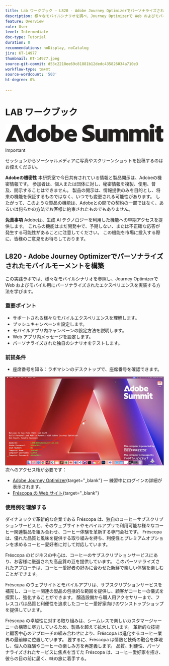 ```yaml
---
title: Lab ワークブック — L820 - Adobe Journey Optimizerでパーソナライズされたモバイルモーメントを構築
description: 様々なモバイルシナリオを調べ、Journey Optimizerで Web およびモバイル用にパーソナライズされたエクスペリエンスを実装する方法を学びます。
feature: Overview
role: User
level: Intermediate
doc-type: Tutorial
duration: 0
recommendations: noDisplay, noCatalog
jira: KT-14977
thumbnail: KT-14977.jpeg
source-git-commit: d53c2218ee69c81881b12dedc435826034a710e3
workflow-type: tm+mt
source-wordcount: '503'
ht-degree: 0%

---
```



# LAB ワークブック

![Adobe Summit — 代替テキスト](/help/summit/l820-lab-workbook/assets/adobe-summit.png "Adobe Summit")

>[!IMPORTANT]
>
>セッションからソーシャルメディアに写真やスクリーンショットを投稿するのはお控えください。
>
>**Adobeの機密性**
>本研究室で今日共有されている情報と製品開示は、Adobeの機密情報です。
>参加者は、個人または団体に対し、秘密情報を複製、使用、普及、開示することはできません。
>製品の開示は、情報提供のみを目的とし、将来の機能を保証するものではなく、いつでも変更される可能性があります。 したがって、このような製品の機能は、Adobeとの間での契約の一部ではなく、あるいは何らかの方法でお客様に約束されたものでもありません。
>
>**免責事項**
>Adobeは、生成 AI テクノロジーを利用した機能への早期アクセスを提供します。 これらの機能はまだ開発中で、予期しない、または不正確な応答が発生する可能性があることに注意してください。 この機能を市場に投入する際に、皆様のご意見をお待ちしております。

## L820 - Adobe Journey Optimizerでパーソナライズされたモバイルモーメントを構築

この実践ラボでは、様々なモバイルシナリオを参照し、Journey Optimizerで Web およびモバイル用にパーソナライズされたエクスペリエンスを実装する方法を学びます。

### 重要ポイント

* サポートされる様々なモバイルエクスペリエンスを理解します。
* プッシュキャンペーンを設定します。
* モバイルアプリ内キャンペーンの設定方法を説明します。
* Web アプリ内メッセージを設定します。
* パーソナライズされた独自のシナリオをテストします。

### 前提条件

* 座席番号を知る：ラボマシンのデスクトップで、座席番号を確認できます。

![座席番号](/help/summit/l820-lab-workbook/assets/locate-seat-number.png)
次へのアクセス権が必要です：

* [Adobe Journey Optimizer](https://experience.adobe.com/#/@techmarketingdemos/sname:summit-ajo-lab/journey-optimizer/home){target="_blank"}   — 練習中にログインの詳細が表示されます。
* [Fréscopa の Web サイト](https://dsn.adobe.com/p/adobe-summit-2024?token=eyJhbGciOiJIUzI1NiIsInR5cCI6IkpXVCJ9.eyJpZCI6ImFub255bW91cyIsImVtYWlsIjoiYW5vbnltb3VzQGFkb2JlLmNvbSIsImlzc3VlciI6InNoYXJlZC1saW5rIiwiYXJnb24iOnsiYWNjZXNzIjoicmVhZC1wcm9qZWN0IiwicHJvamVjdElkIjoiYWRvYmUtc3VtbWl0LTIwMjQifSwiaWF0IjoxNzEwNTI0MTIwLCJleHAiOjE3MTIzMzg1MjB9.q2uGVst6HjJw8SCWl-3pViNzepkdGnNCvGqZnbbkTsY){target="_blank"}


### 使用例を理解する

ダイナミックで革新的な企業である Fréscopa は、独自のコーヒーサブスクリプションサービスと、そのウェブサイトやモバイルアプリで利用可能な様々なコーヒー関連製品を組み合わせ、コーヒー体験を革新する専門会社です。 Fréscopa は、優れた品質と風味を提供する取り組みを持ち、利便性とプレミアムオプションを求めるコーヒー愛好者に対して対応しています。

Fréscopa のビジネスの中心は、コーヒーのサブスクリプションサービスにあり、お客様に厳選された高品質の豆を提供しています。 このパーソナライズされたアプローチは、コーヒー愛好者の好みに合わせた新鮮で楽しい体験を楽しむことができます。

Fréscopa のウェブサイトとモバイルアプリは、サブスクリプションサービスを補完し、コーヒー関連の製品の包括的な範囲を提供し、顧客がコーヒーの儀式を探索し、強化することができます。 醸造設備から職人用アクセサリーまで、フレスコパは品質と利便性を追求したコーヒー愛好家向けのワンストップショップを提供しています。

Fréscopa の卓越性に対する取り組みは、シームレスで楽しいカスタマージャーニーの構築に尽力しているため、製品を超えて拡大しています。 革新的な技術と顧客中心のアプローチの組み合わせにより、Fréscopa は進化するコーヒー業界の最前線に位置しています。 要するに、Fréscopa は情熱と技術の融合を体現し、個人の経験やコーヒーの楽しみ方を再定義します。 品質、利便性、パーソナライズされたサービスに焦点を当てた Fréscopa は、コーヒー愛好家を招き、彼らの目の前に届く、味の旅に着手する。




